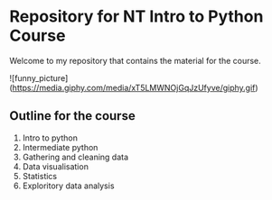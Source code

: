 # Repository for NT Intro to Python Course #
 Welcome to my repository that contains the material for the course.
 
 ![funny_picture] (https://media.giphy.com/media/xT5LMWNOjGqJzUfyve/giphy.gif)
 
 ## Outline for the course ##
 
 1. Intro to python
 2. Intermediate python
 3. Gathering and cleaning data
 4. Data visualisation
 5. Statistics
 6. Exploritory data analysis
 
